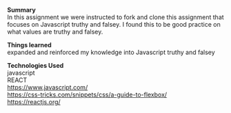  <strong>Summary</strong><br/>
In this assignment we were instructed to fork and clone this assignment that focuses on Javascript truthy and falsey. I found this to be good practice on what values are truthy and falsey.  

<strong>Things learned</strong><br/>
expanded and reinforced my knowledge into Javascript truthy and falsey<br/>  


<strong>Technologies Used</strong><br/>
javascript<br/>
REACT<br/>
https://www.javascript.com/ <br/>
https://css-tricks.com/snippets/css/a-guide-to-flexbox/ <br/>
https://reactjs.org/
